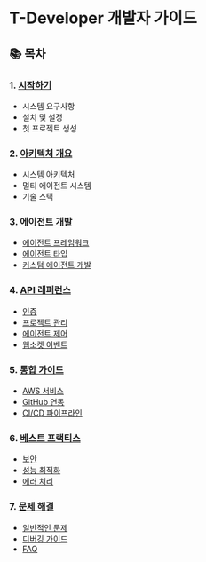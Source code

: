 # T-Developer 개발자 가이드

## 📚 목차

### 1. [시작하기](./getting-started.md)
- 시스템 요구사항
- 설치 및 설정
- 첫 프로젝트 생성

### 2. [아키텍처 개요](./architecture.md)
- 시스템 아키텍처
- 멀티 에이전트 시스템
- 기술 스택

### 3. [에이전트 개발](./agents/)
- [에이전트 프레임워크](./agents/framework.md)
- [에이전트 타입](./agents/types.md)
- [커스텀 에이전트 개발](./agents/custom.md)

### 4. [API 레퍼런스](./api/)
- [인증](./api/authentication.md)
- [프로젝트 관리](./api/projects.md)
- [에이전트 제어](./api/agents.md)
- [웹소켓 이벤트](./api/websocket.md)

### 5. [통합 가이드](./integrations/)
- [AWS 서비스](./integrations/aws.md)
- [GitHub 연동](./integrations/github.md)
- [CI/CD 파이프라인](./integrations/cicd.md)

### 6. [베스트 프랙티스](./best-practices/)
- [보안](./best-practices/security.md)
- [성능 최적화](./best-practices/performance.md)
- [에러 처리](./best-practices/error-handling.md)

### 7. [문제 해결](./troubleshooting/)
- [일반적인 문제](./troubleshooting/common-issues.md)
- [디버깅 가이드](./troubleshooting/debugging.md)
- [FAQ](./troubleshooting/faq.md)